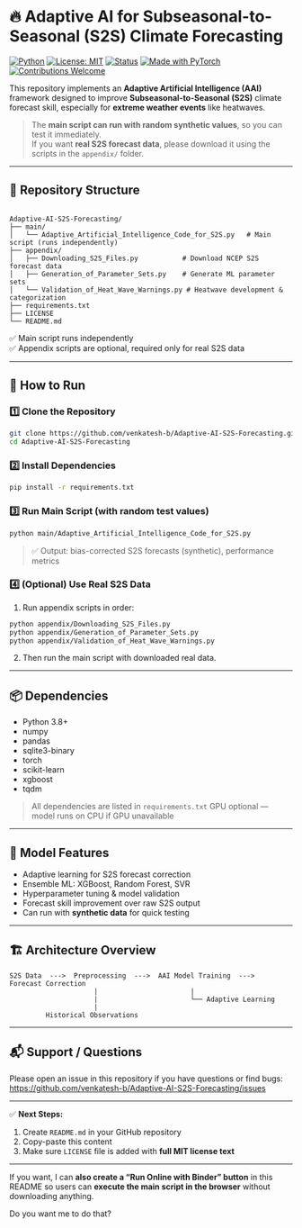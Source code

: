 # 🔥 Adaptive AI for Subseasonal-to-Seasonal (S2S) Climate Forecasting

[![Python](https://img.shields.io/badge/Python-3.8%2B-green.svg)]()
[![License: MIT](https://img.shields.io/badge/License-MIT-blue.svg)]()
[![Status](https://img.shields.io/badge/Status-Active-success.svg)]()
[![Made with PyTorch](https://img.shields.io/badge/Made%20with-PyTorch-red.svg)]()
[![Contributions Welcome](https://img.shields.io/badge/Contributions-Welcome-brightgreen.svg)]()

This repository implements an **Adaptive Artificial Intelligence (AAI)** framework designed to improve **Subseasonal-to-Seasonal (S2S)** climate forecast skill, especially for **extreme weather events** like heatwaves.

> The **main script can run with random synthetic values**, so you can test it immediately.  
> If you want **real S2S forecast data**, please download it using the scripts in the `appendix/` folder.

---

## 📌 Repository Structure

```

Adaptive-AI-S2S-Forecasting/
├── main/
│   └── Adaptive_Artificial_Intelligence_Code_for_S2S.py   # Main script (runs independently)
├── appendix/
│   ├── Downloading_S2S_Files.py           # Download NCEP S2S forecast data
│   ├── Generation_of_Parameter_Sets.py    # Generate ML parameter sets
│   └── Validation_of_Heat_Wave_Warnings.py # Heatwave development & categorization
├── requirements.txt
├── LICENSE
└── README.md

````

✅ Main script runs independently  
✅ Appendix scripts are optional, required only for real S2S data

---

## 🚀 How to Run

### 1️⃣ Clone the Repository
```bash
git clone https://github.com/venkatesh-b/Adaptive-AI-S2S-Forecasting.git
cd Adaptive-AI-S2S-Forecasting
````

### 2️⃣ Install Dependencies

```bash
pip install -r requirements.txt
```

### 3️⃣ Run Main Script (with random test values)

```bash
python main/Adaptive_Artificial_Intelligence_Code_for_S2S.py
```

> ✅ Output: bias-corrected S2S forecasts (synthetic), performance metrics

### 4️⃣ (Optional) Use Real S2S Data

1. Run appendix scripts in order:

```bash
python appendix/Downloading_S2S_Files.py
python appendix/Generation_of_Parameter_Sets.py
python appendix/Validation_of_Heat_Wave_Warnings.py
```

2. Then run the main script with downloaded real data.

---

## 📦 Dependencies

* Python 3.8+
* numpy
* pandas
* sqlite3-binary
* torch
* scikit-learn
* xgboost
* tqdm

> All dependencies are listed in `requirements.txt`
> GPU optional — model runs on CPU if GPU unavailable

---

## 🧠 Model Features

* Adaptive learning for S2S forecast correction
* Ensemble ML: XGBoost, Random Forest, SVR
* Hyperparameter tuning & model validation
* Forecast skill improvement over raw S2S output
* Can run with **synthetic data** for quick testing

---

## 🏗️ Architecture Overview

```
S2S Data  --->  Preprocessing  --->  AAI Model Training  --->  Forecast Correction
                     |                       |
                     |                       └── Adaptive Learning
                     |
         Historical Observations
```

---



## 📬 Support / Questions

Please open an issue in this repository if you have questions or find bugs:
https://github.com/venkatesh-b/Adaptive-AI-S2S-Forecasting/issues

---

✅ **Next Steps:**

1. Create `README.md` in your GitHub repository  
2. Copy-paste this content  
3. Make sure `LICENSE` file is added with **full MIT license text**  

---

If you want, I can **also create a “Run Online with Binder” button** in this README so users can **execute the main script in the browser** without downloading anything.  

Do you want me to do that?
```
